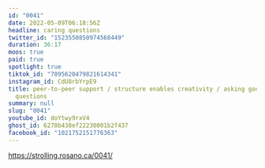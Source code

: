 ```yaml
---
id: "0041"
date: 2022-05-09T06:18:56Z
headline: caring questions
twitter_id: "1523550850974568449"
duration: 36:17
moos: true
paid: true
spotlight: true
tiktok_id: "7095620479821614341"
instagram_id: CdU8rbYrpE9
title: peer-to-peer support / structure enables creativity / asking good support
  questions
summary: null
slug: "0041"
youtube_id: doYtwy9rxV4
ghost_id: 6278b438ef22230001b2f437
facebook_id: "1021752151776363"
---
```

https://strolling.rosano.ca/0041/

